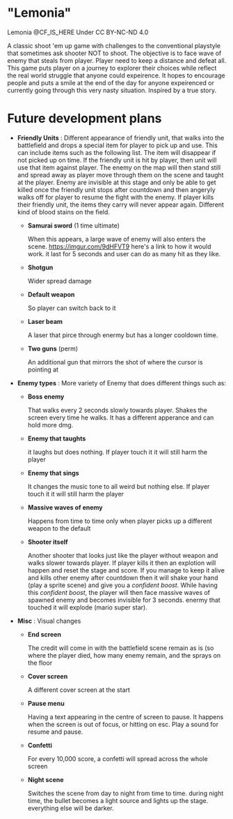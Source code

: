 "Lemonia" 
=======
Lemonia @CF_IS_HERE
Under CC BY-NC-ND 4.0

A classic shoot 'em up game with challenges to the conventional playstyle that sometimes ask shooter NOT to shoot. The objective is to face wave of enemy that steals from player. Player need to keep a distance and defeat all. This game puts player on a journey to explorer their choices while reflect the real world struggle that anyone could expeirence. It hopes to encourage people and puts a smile at the end of the day for anyone expeirenced or currently going through this very nasty situation. Inspired by a true story. 

Future development plans
=======
- **Friendly Units** :
    Different appearance of friendly unit, that walks into the battlefield and drops a special item for player to pick up and use. This can include items such as the following list. The item will disappear if not picked up on time. If the friendly unit is hit by player, then unit will use that item against player. The enemy on the map will then stand still and spread away as player move through them on the scene and taught at the player. Enemy are invisible at this stage and only be able to get killed once the friendly unit stops after countdown and then angeryly walks off for player to resume the fight with the enemy. If player kills their friendly unit, the items they carry will never appear again. Different kind of blood stains on the field. 
   - **Samurai sword** (1 time ultimate)
      
      When this appears, a large wave of enemy will also enters the scene.
      https://imgur.com/9dHFVT9 here's a link to how it would work. it last for 5 seconds and user can do as many hit as they like.

   - **Shotgun** 
      
      Wider spread damage

   - **Default weapon** 
      
      So player can switch back to it
       
   - **Laser beam** 
      
      A laser that pirce through enermy but has a longer cooldown time. 
      
   - **Two guns** (perm)
      
      An additional gun that mirrors the shot of where the cursor is pointing at
  
- **Enemy types** :
     More variety of Enemy that does different things such as:

  - **Boss enemy**
      
      That walks every 2 seconds slowly towards player. Shakes the screen every time he walks. It has a different apperance and can hold more dmg. 
      
  - **Enemy that taughts**
      
      it laughs but does nothing. If player touch it it will still harm the player
      
  - **Enemy that sings**
      
      It changes the music tone to all weird but nothing else. If player touch it it will still harm the player
      
  - **Massive waves of enemy**
      
      Happens from time to time only when player picks up a different weapon to the default
      
  - **Shooter itself**
      
      Another shooter that looks just like the player without weapon and walks slower towards player. If player kills it then an explotion will happen and reset the stage and score. If you manage to keep it alive and kills other enemy after countdown then it will shake your hand (play a sprite scene) and give you a *confident boost*. While having this *confident boost*, the player will then face massive waves of spawned enemy and becomes invisible for 3 seconds. enermy that touched it will explode (mario super star). 
      
      
- **Misc** :
   Visual changes
  - **End screen**
      
      The credit will come in with the battlefield scene remain as is (so where the player died, how many enemy remain, and the sprays on the floor
      
  - **Cover screen**
      
      A different cover screen at the start
      
  - **Pause menu**
      
      Having a text appearing in the centre of screen to pause. It happens when the screen is out of focus, or hitting on esc. Play a sound for resume and pause. 
      
  - **Confetti**
      
      For every 10,000 score, a confetti will spread across the whole screen
      
  - **Night scene**
      
      Switches the scene from day to night from time to time. during night time, the bullet becomes a light source and lights up the stage. everything else will be darker. 
      
